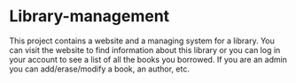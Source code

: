 # Library-management
This project contains a website and a managing system for a library.
You can visit the website to find information about this library or you can log in your account to see a list of all the books you borrowed. 
If you are an admin you can add/erase/modify a book, an author, etc.
